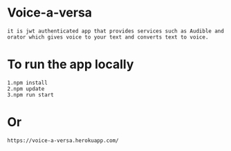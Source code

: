 #   Voice-a-versa
	it is jwt authenticated app that provides services such as Audible and orator which gives voice to your text and converts text to voice.

#  To run the app locally
	1.npm install
	2.npm update
	3.npm run start
# Or
	https://voice-a-versa.herokuapp.com/
